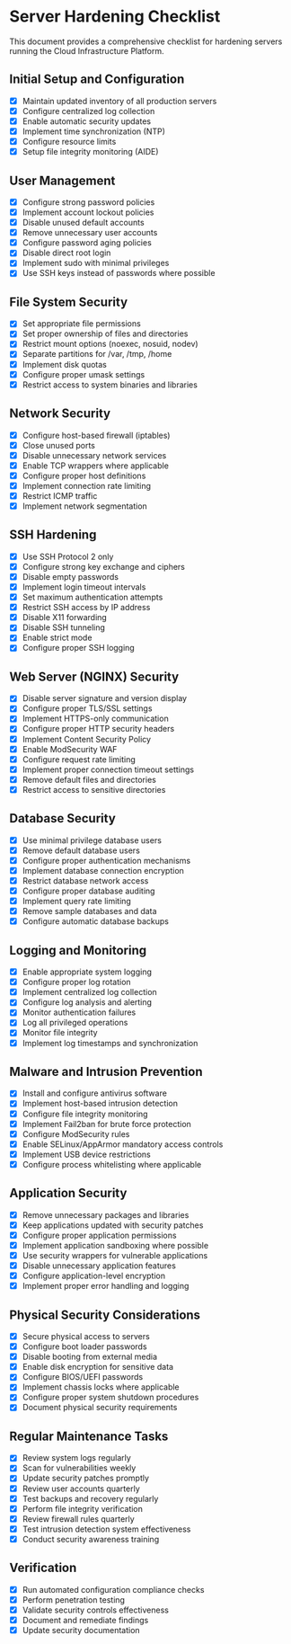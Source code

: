 # Server Hardening Checklist

This document provides a comprehensive checklist for hardening servers running the Cloud Infrastructure Platform.

## Initial Setup and Configuration

- [x] Maintain updated inventory of all production servers
- [x] Configure centralized log collection
- [x] Enable automatic security updates
- [x] Implement time synchronization (NTP)
- [x] Configure resource limits
- [x] Setup file integrity monitoring (AIDE)

## User Management

- [x] Configure strong password policies
- [x] Implement account lockout policies
- [x] Disable unused default accounts
- [x] Remove unnecessary user accounts
- [x] Configure password aging policies
- [x] Disable direct root login
- [x] Implement sudo with minimal privileges
- [x] Use SSH keys instead of passwords where possible

## File System Security

- [x] Set appropriate file permissions
- [x] Set proper ownership of files and directories
- [x] Restrict mount options (noexec, nosuid, nodev)
- [x] Separate partitions for /var, /tmp, /home
- [x] Implement disk quotas
- [x] Configure proper umask settings
- [x] Restrict access to system binaries and libraries

## Network Security

- [x] Configure host-based firewall (iptables)
- [x] Close unused ports
- [x] Disable unnecessary network services
- [x] Enable TCP wrappers where applicable
- [x] Configure proper host definitions
- [x] Implement connection rate limiting
- [x] Restrict ICMP traffic
- [x] Implement network segmentation

## SSH Hardening

- [x] Use SSH Protocol 2 only
- [x] Configure strong key exchange and ciphers
- [x] Disable empty passwords
- [x] Implement login timeout intervals
- [x] Set maximum authentication attempts
- [x] Restrict SSH access by IP address
- [x] Disable X11 forwarding
- [x] Disable SSH tunneling
- [x] Enable strict mode
- [x] Configure proper SSH logging

## Web Server (NGINX) Security

- [x] Disable server signature and version display
- [x] Configure proper TLS/SSL settings
- [x] Implement HTTPS-only communication
- [x] Configure proper HTTP security headers
- [x] Implement Content Security Policy
- [x] Enable ModSecurity WAF
- [x] Configure request rate limiting
- [x] Implement proper connection timeout settings
- [x] Remove default files and directories
- [x] Restrict access to sensitive directories

## Database Security

- [x] Use minimal privilege database users
- [x] Remove default database users
- [x] Configure proper authentication mechanisms
- [x] Implement database connection encryption
- [x] Restrict database network access
- [x] Configure proper database auditing
- [x] Implement query rate limiting
- [x] Remove sample databases and data
- [x] Configure automatic database backups

## Logging and Monitoring

- [x] Enable appropriate system logging
- [x] Configure proper log rotation
- [x] Implement centralized log collection
- [x] Configure log analysis and alerting
- [x] Monitor authentication failures
- [x] Log all privileged operations
- [x] Monitor file integrity
- [x] Implement log timestamps and synchronization

## Malware and Intrusion Prevention

- [x] Install and configure antivirus software
- [x] Implement host-based intrusion detection
- [x] Configure file integrity monitoring
- [x] Implement Fail2ban for brute force protection
- [x] Configure ModSecurity rules
- [x] Enable SELinux/AppArmor mandatory access controls
- [x] Implement USB device restrictions
- [x] Configure process whitelisting where applicable

## Application Security

- [x] Remove unnecessary packages and libraries
- [x] Keep applications updated with security patches
- [x] Configure proper application permissions
- [x] Implement application sandboxing where possible
- [x] Use security wrappers for vulnerable applications
- [x] Disable unnecessary application features
- [x] Configure application-level encryption
- [x] Implement proper error handling and logging

## Physical Security Considerations

- [x] Secure physical access to servers
- [x] Configure boot loader passwords
- [x] Disable booting from external media
- [x] Enable disk encryption for sensitive data
- [x] Configure BIOS/UEFI passwords
- [x] Implement chassis locks where applicable
- [x] Configure proper system shutdown procedures
- [x] Document physical security requirements

## Regular Maintenance Tasks

- [x] Review system logs regularly
- [x] Scan for vulnerabilities weekly
- [x] Update security patches promptly
- [x] Review user accounts quarterly
- [x] Test backups and recovery regularly
- [x] Perform file integrity verification
- [x] Review firewall rules quarterly
- [x] Test intrusion detection system effectiveness
- [x] Conduct security awareness training

## Verification

- [x] Run automated configuration compliance checks
- [x] Perform penetration testing
- [x] Validate security controls effectiveness
- [x] Document and remediate findings
- [x] Update security documentation
